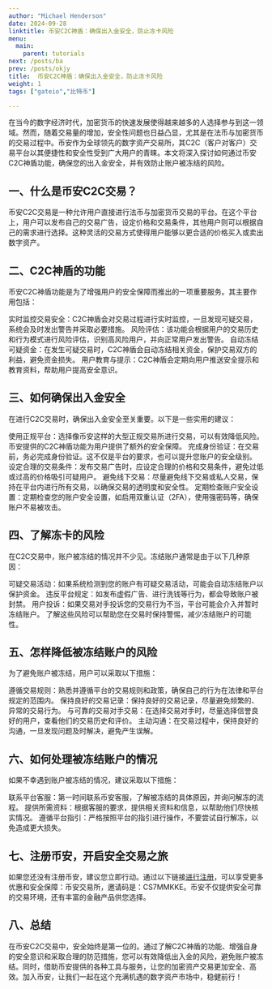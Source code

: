 ```yaml
---
author: "Michael Henderson"
date: 2024-09-28
linktitle: 币安C2C神盾：确保出入金安全，防止冻卡风险
menu:
  main:
    parent: tutorials
next: /posts/ba
prev: /posts/okjy
title:  币安C2C神盾：确保出入金安全，防止冻卡风险
weight: 1
tags: ["gateio","比特币"]

---
```

在当今的数字经济时代，加密货币的快速发展使得越来越多的人选择参与到这一领域。然而，随着交易量的增加，安全性问题也日益凸显，尤其是在法币与加密货币的交易过程中。币安作为全球领先的数字资产交易所，其C2C（客户对客户）交易平台以其便捷性和安全性受到广大用户的青睐。本文将深入探讨如何通过币安C2C神盾功能，确保您的出入金安全，并有效防止账户被冻结的风险。

## 一、什么是币安C2C交易？
币安C2C交易是一种允许用户直接进行法币与加密货币交易的平台。在这个平台上，用户可以发布自己的交易广告，设定价格和交易条件，其他用户则可以根据自己的需求进行选择。这种灵活的交易方式使得用户能够以更合适的价格买入或卖出数字资产。

## 二、C2C神盾的功能
币安C2C神盾功能是为了增强用户的安全保障而推出的一项重要服务。其主要作用包括：

实时监控交易安全：C2C神盾会对交易过程进行实时监控，一旦发现可疑交易，系统会及时发出警告并采取必要措施。
风险评估：该功能会根据用户的交易历史和行为模式进行风险评估，识别高风险用户，并向正常用户发出警告。
自动冻结可疑资金：在发生可疑交易时，C2C神盾会自动冻结相关资金，保护交易双方的利益，避免资金损失。
用户教育与提示：C2C神盾会定期向用户推送安全提示和教育资料，帮助用户提高安全意识。
## 三、如何确保出入金安全
在进行C2C交易时，确保出入金安全至关重要。以下是一些实用的建议：

使用正规平台：选择像币安这样的大型正规交易所进行交易，可以有效降低风险。币安提供的C2C神盾功能为用户提供了额外的安全保障。
完成身份验证：在交易前，务必完成身份验证。这不仅是平台的要求，也可以提升您账户的安全级别。
设定合理的交易条件：发布交易广告时，应设定合理的价格和交易条件，避免过低或过高的价格吸引可疑用户。
避免线下交易：尽量避免线下交易或私人交易，保持在平台内进行所有交易，以确保交易的透明度和安全性。
定期检查账户安全设置：定期检查您的账户安全设置，如启用双重认证（2FA），使用强密码等，确保账户不易被攻击。
## 四、了解冻卡的风险
在C2C交易中，账户被冻结的情况并不少见。冻结账户通常是由于以下几种原因：

可疑交易活动：如果系统检测到您的账户有可疑交易活动，可能会自动冻结账户以保护资金。
违反平台规定：如发布虚假广告、进行洗钱等行为，都会导致账户被封禁。
用户投诉：如果交易对手投诉您的交易行为不当，平台可能会介入并暂时冻结账户。
了解这些风险可以帮助您在交易时保持警惕，减少冻结账户的可能性。

## 五、怎样降低被冻结账户的风险
为了避免账户被冻结，用户可以采取以下措施：

遵循交易规则：熟悉并遵循平台的交易规则和政策，确保自己的行为在法律和平台规定的范围内。
保持良好的交易记录：保持良好的交易记录，尽量避免频繁的、异常的交易行为。
与可靠的交易对手交易：在选择交易对手时，尽量选择信誉良好的用户，查看他们的交易历史和评价。
主动沟通：在交易过程中，保持良好的沟通，一旦发现问题及时解决，避免产生误解。
## 六、如何处理被冻结账户的情况
如果不幸遇到账户被冻结的情况，建议采取以下措施：

联系平台客服：第一时间联系币安客服，了解被冻结的具体原因，并询问解冻的流程。
提供所需资料：根据客服的要求，提供相关资料和信息，以帮助他们尽快核实情况。
遵循平台指引：严格按照平台的指引进行操作，不要尝试自行解冻，以免造成更大损失。
## 七、注册币安，开启安全交易之旅
如果您还没有注册币安，建议您立即行动。通过以下链接[进行注册](https://www.binance.com/zh-CN/join?ref=CS7MMKKE)，可以享受更多优惠和安全保障：币安交易所，邀请码是：CS7MMKKE。币安不仅提供安全可靠的交易环境，还有丰富的金融产品供您选择。

## 八、总结
在币安C2C交易中，安全始终是第一位的。通过了解C2C神盾的功能、增强自身的安全意识和采取合理的防范措施，您可以有效降低出入金的风险，避免账户被冻结。同时，借助币安提供的各种工具与服务，让您的加密资产交易更加安全、高效。加入币安，让我们一起在这个充满机遇的数字资产市场中，稳健前行！
